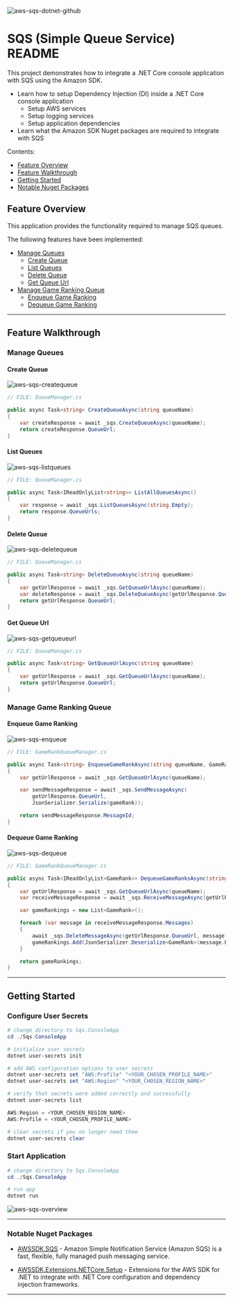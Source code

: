 ![aws-sqs-dotnet-github](https://user-images.githubusercontent.com/33935506/114374222-849ba980-9bd7-11eb-9c19-f976ddeef2ab.png)

# SQS (Simple Queue Service) README

This project demonstrates how to integrate a .NET Core console application with SQS using the Amazon SDK.

* Learn how to setup Dependency Injection (DI) inside a .NET Core console application
  * Setup AWS services
  * Setup logging services
  * Setup application dependencies
* Learn what the Amazon SDK Nuget packages are required to integrate with SQS

Contents:

* [Feature Overview](#feature-overview)
* [Feature Walkthrough](#feature-walkthrough)
* [Getting Started](#getting-started)
* [Notable Nuget Packages](#notable-nuget-packages)

## Feature Overview

This application provides the functionality required to manage SQS queues.

The following features have been implemented:

* [Manage Queues](#manage-queues)
  * [Create Queue](#create-queue)
  * [List Queues](#list-queues)
  * [Delete Queue](#delete-queue)
  * [Get Queue Url](#get-queue-url)
* [Manage Game Ranking Queue](#manage-game-ranking-queue)
  * [Enqueue Game Ranking](#enqueue-game-ranking)
  * [Dequeue Game Ranking](#dequeue-game-ranking)

---

## Feature Walkthrough

### Manage Queues

#### Create Queue

![aws-sqs-createqueue](https://user-images.githubusercontent.com/33935506/114371322-7c8e3a80-9bd4-11eb-898c-147164c461d3.png)

```csharp
// FILE: QueueManager.cs

public async Task<string> CreateQueueAsync(string queueName)
{
    var createResponse = await _sqs.CreateQueueAsync(queueName);
    return createResponse.QueueUrl;
}
```

#### List Queues

![aws-sqs-listqueues](https://user-images.githubusercontent.com/33935506/114371319-7bf5a400-9bd4-11eb-82fd-a3e2342bebb0.png)

```csharp
// FILE: QueueManager.cs

public async Task<IReadOnlyList<string>> ListAllQueuesAsync()
{
    var response = await _sqs.ListQueuesAsync(string.Empty);            
    return response.QueueUrls;
}
```

#### Delete Queue

![aws-sqs-deletequeue](https://user-images.githubusercontent.com/33935506/114371315-7b5d0d80-9bd4-11eb-919c-9824ab2b3c92.png)

```csharp
// FILE: QueueManager.cs

public async Task<string> DeleteQueueAsync(string queueName)
{
    var getUrlResponse = await _sqs.GetQueueUrlAsync(queueName);
    var deleteResponse = await _sqs.DeleteQueueAsync(getUrlResponse.QueueUrl);
    return getUrlResponse.QueueUrl;
}
```

#### Get Queue Url

![aws-sqs-getqueueurl](https://user-images.githubusercontent.com/33935506/114371317-7b5d0d80-9bd4-11eb-8603-3db30313bcda.png)

```csharp
// FILE: QueueManager.cs

public async Task<string> GetQueueUrlAsync(string queueName)
{
    var getUrlResponse = await _sqs.GetQueueUrlAsync(queueName);
    return getUrlResponse.QueueUrl;
}
```

### Manage Game Ranking Queue

#### Enqueue Game Ranking

![aws-sqs-enqueue](https://user-images.githubusercontent.com/33935506/114371314-7ac47700-9bd4-11eb-9077-c8d18ea7ea78.png)

```csharp
// FILE: GameRankQueueManager.cs

public async Task<string> EnqueueGameRankAsync(string queueName, GameRank gameRank)
{
    var getUrlResponse = await _sqs.GetQueueUrlAsync(queueName);

    var sendMessageResponse = await _sqs.SendMessageAsync(
        getUrlResponse.QueueUrl,
        JsonSerializer.Serialize(gameRank));

    return sendMessageResponse.MessageId;
}
```

#### Dequeue Game Ranking

![aws-sqs-dequeue](https://user-images.githubusercontent.com/33935506/114371309-79934a00-9bd4-11eb-86db-705abad438e1.png)

```csharp
// FILE: GameRankQueueManager.cs

public async Task<IReadOnlyList<GameRank>> DequeueGameRanksAsync(string queueName)
{
    var getUrlResponse = await _sqs.GetQueueUrlAsync(queueName);
    var receiveMessageResponse = await _sqs.ReceiveMessageAsync(getUrlResponse.QueueUrl);

    var gameRankings = new List<GameRank>();

    foreach (var message in receiveMessageResponse.Messages)
    {
        await _sqs.DeleteMessageAsync(getUrlResponse.QueueUrl, message.ReceiptHandle);
        gameRankings.Add(JsonSerializer.Deserialize<GameRank>(message.Body)!);
    }

    return gameRankings;
}
```

---

## Getting Started

### Configure User Secrets

```powershell
# change directory to Sqs.ConsoleApp
cd ./Sqs.ConsoleApp

# initialize user secrets
dotnet user-secrets init

# add AWS configuration options to user secrets
dotnet user-secrets set "AWS:Profile" "<YOUR_CHOSEN_PROFILE_NAME>"
dotnet user-secrets set "AWS:Region" "<YOUR_CHOSEN_REGION_NAME>"

# verify that secrets were added correctly and successfully
dotnet user-secrets list

AWS:Region = <YOUR_CHOSEN_REGION_NAME>
AWS:Profile = <YOUR_CHOSEN_PROFILE_NAME>

# clear secrets if you no longer need them
dotnet user-secrets clear
```

### Start Application

```powershell
# change directory to Sqs.ConsoleApp
cd ./Sqs.ConsoleApp

# run app
dotnet run
```

![aws-sqs-overview](https://user-images.githubusercontent.com/33935506/114371324-7c8e3a80-9bd4-11eb-8e8d-5d4a126c9d2e.png)

---

### Notable Nuget Packages

* [AWSSDK.SQS] - Amazon Simple Notification Service (Amazon SQS) is a fast, flexible, fully managed push messaging service.

* [AWSSDK.Extensions.NETCore.Setup] - Extensions for the AWS SDK for .NET to integrate with .NET Core configuration and dependency injection frameworks.

---

[AWSSDK.SQS]: https://www.nuget.org/packages/AWSSDK.SQS/
[AWSSDK.Extensions.NETCore.Setup]: https://www.nuget.org/packages/AWSSDK.Extensions.NETCore.Setup/